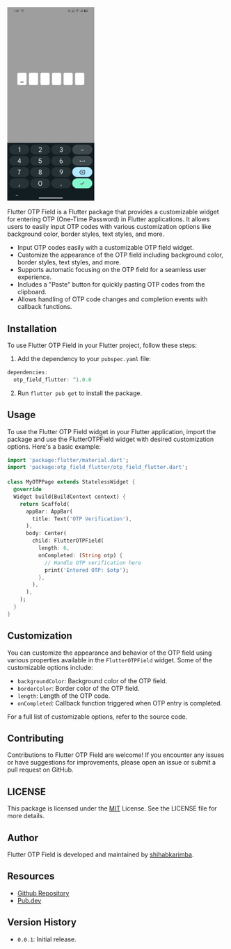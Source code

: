 <img src="Assets/Images/img1.jpg" alt="img1" width="200"/>

Flutter OTP Field is a Flutter package that provides a customizable widget for entering OTP (One-Time Password) in Flutter applications. It allows users to easily input OTP codes with various customization options like background color, border styles, text styles, and more.

- Input OTP codes easily with a customizable OTP field widget.
- Customize the appearance of the OTP field including background color, border styles, text styles, and more.
- Supports automatic focusing on the OTP field for a seamless user experience.
- Includes a "Paste" button for quickly pasting OTP codes from the clipboard.
- Allows handling of OTP code changes and completion events with callback functions.

## Installation
To use Flutter OTP Field in your Flutter project, follow these steps:

1. Add the dependency to your `pubspec.yaml` file:

```dart
dependencies:
  otp_field_flutter: ^1.0.0
```
2. Run `flutter pub get` to install the package.

## Usage
To use the Flutter OTP Field widget in your Flutter application, import the package and use the FlutterOTPField widget with desired customization options. Here's a basic example:

```dart
import 'package:flutter/material.dart';
import 'package:otp_field_flutter/otp_field_flutter.dart';

class MyOTPPage extends StatelessWidget {
  @override
  Widget build(BuildContext context) {
    return Scaffold(
      appBar: AppBar(
        title: Text('OTP Verification'),
      ),
      body: Center(
        child: FlutterOTPField(
          length: 6,
          onCompleted: (String otp) {
            // Handle OTP verification here
            print('Entered OTP: $otp');
          },
        ),
      ),
    );
  }
}
```

## Customization

You can customize the appearance and behavior of the OTP field using various properties available in the `FlutterOTPField` widget. Some of the customizable options include:

- `backgroundColor`: Background color of the OTP field.
- `borderColor`: Border color of the OTP field.
- `length`: Length of the OTP code.
- `onCompleted`: Callback function triggered when OTP entry is completed.

For a full list of customizable options, refer to the source code.

## Contributing
Contributions to Flutter OTP Field are welcome! If you encounter any issues or have suggestions for improvements, please open an issue or submit a pull request on GitHub.

## LICENSE
This package is licensed under the [MIT](https://choosealicense.com/licenses/mit/) License. See the LICENSE file for more details.

## Author
Flutter OTP Field is developed and maintained by [shihabkarimba](https://github.com/shihabkarimba).

## Resources
- [Github Repository](https://github.com/shihabkarimba/otp_field_flutter)
- [Pub.dev](https://pub.dev/packages/otp_field_flutter)

## Version History
- `0.0.1`: Initial release.
